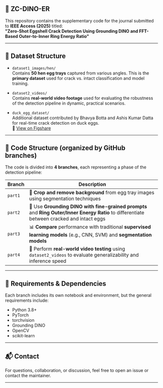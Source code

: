 ## 🥚 ZC-DINO-ER
This repository contains the supplementary code for the journal submitted to **IEEE Access (2025)** titled:  
**"Zero-Shot Eggshell Crack Detection Using Grounding DINO and FFT-Based Outer-to-Inner Ring Energy Ratio"**

---

## 📂 Dataset Structure

- `dataset1_images/hen/`  
  Contains **50 hen egg trays** captured from various angles. This is the **primary dataset** used for crack vs. intact classification and model training.

- `dataset2_videos/`  
  Contains **real-world video footage** used for evaluating the robustness of the detection pipeline in dynamic, practical scenarios.

- `duck_egg_dataset/`  
  Additional dataset contributed by Bhavya Botta and Ashis Kumar Datta for real-time crack detection on duck eggs.  
  📎 [View on Figshare](https://figshare.com/articles/dataset/Dataset_for_real-time_crack_detection_on_chicken_eggs/21568425)

---

## 📘 Code Structure (organized by GitHub branches)

The code is divided into **4 branches**, each representing a phase of the detection pipeline:

| Branch   | Description |
|----------|-------------|
| `part1`  | 🧼 **Crop and remove background** from egg tray images using segmentation techniques |
| `part2`  | 🧠 Use **Grounding DINO with fine-grained prompts** and **Ring Outer/Inner Energy Ratio** to differentiate between cracked and intact eggs |
| `part3`  | 📊 **Compare** performance with traditional **supervised learning models** (e.g., CNN, SVM) and **segmentation models** |
| `part4`  | 🎥 Perform **real-world video testing** using `dataset2_videos` to evaluate generalizability and inference speed |

---

## 🔧 Requirements & Dependencies

Each branch includes its own notebook and environment, but the general requirements include:

- Python 3.8+
- PyTorch
- torchvision
- Grounding DINO
- OpenCV
- scikit-learn

---

## 📬 Contact

For questions, collaboration, or discussion, feel free to open an issue or contact the maintainer.

---
